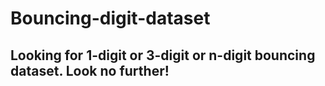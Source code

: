 # Bouncing-digit-dataset

## Looking for 1-digit or 3-digit or n-digit bouncing dataset. Look no further!
